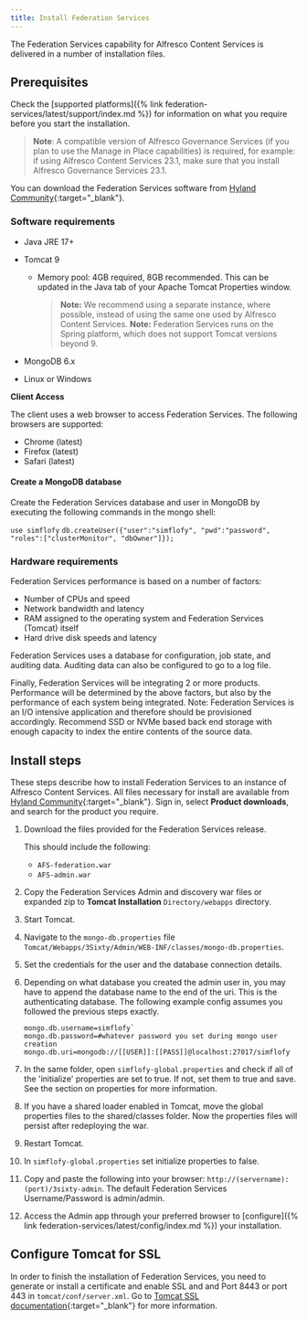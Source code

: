 ```yaml
---
title: Install Federation Services
---
```


The Federation Services capability for Alfresco Content Services is delivered in a number of installation files.

## Prerequisites

Check the [supported platforms]({% link federation-services/latest/support/index.md %}) for information on what you require before you start the installation.

> **Note**: A compatible version of Alfresco Governance Services (if you plan to use the Manage in Place capabilities) is required, for example: if using Alfresco Content Services 23.1, make sure that you install Alfresco Governance Services 23.1.

You can download the Federation Services software from [Hyland Community](https://community.hyland.com/){:target="_blank"}.

### Software requirements

* Java JRE 17+
* Tomcat 9
  * Memory pool: 4GB required, 8GB recommended. This can be updated in the Java tab of your Apache Tomcat Properties window.

    > **Note:** We recommend using a separate instance, where possible, instead of using the same one used by Alfresco Content Services.
    > **Note:** Federation Services runs on the Spring platform, which does not support Tomcat versions beyond 9.

* MongoDB 6.x
* Linux or Windows

**Client Access**

The client uses a web browser to access Federation Services. The following browsers are supported:

* Chrome (latest)
* Firefox (latest)
* Safari (latest)

#### Create a MongoDB database

Create the Federation Services database and user in MongoDB by executing the following commands in the mongo shell:

`use simflofy`
`db.createUser({"user":"simflofy", "pwd":"password",`
`"roles":["clusterMonitor", "dbOwner"]});`

### Hardware requirements

Federation Services performance is based on a number of factors:

* Number of CPUs and speed
* Network bandwidth and latency
* RAM assigned to the operating system and Federation Services (Tomcat) itself
* Hard drive disk speeds and latency

Federation Services uses a database for configuration, job state, and auditing data. Auditing data can also be configured to go to a log file.

Finally, Federation Services will be integrating 2 or more products. Performance will be determined by the above factors, but also by the performance of each system being integrated. Note: Federation Services is an I/O intensive application and therefore should be provisioned accordingly. Recommend SSD or NVMe based back end storage with enough capacity to index the entire contents of the source data.

## Install steps

These steps describe how to install Federation Services to an instance of Alfresco Content Services.
All files necessary for install are available from [Hyland Community](https://community.hyland.com/){:target="_blank"}. Sign in, select **Product downloads**, and search for the product you require.

1. Download the files provided for the Federation Services release.

    This should include the following:

    * `AFS-federation.war`
    * `AFS-admin.war`

2. Copy the Federation Services Admin and discovery war files or expanded zip to **Tomcat Installation** `Directory/webapps` directory.
3. Start Tomcat.
4. Navigate to the `mongo-db.properties` file `Tomcat/Webapps/3Sixty/Admin/WEB-INF/classes/mongo-db.properties`.
5. Set the credentials for the user and the database connection details.
6. Depending on what database you created the admin user in, you may have to append the database name to the end of the uri. This is the authenticating database. The following example config assumes you followed the previous steps exactly.
    ```text
    mongo.db.username=simflofy`
    mongo.db.password=#whatever password you set during mongo user creation
    mongo.db.uri=mongodb://[[USER]]:[[PASS]]@localhost:27017/simflofy
    ```
7. In the same folder, open `simflofy-global.properties` and check if all of the 'initialize' properties are set to true. If not, set them to true and save. See the section on properties for more information.
8. If you have a shared loader enabled in Tomcat, move the global properties files to the shared/classes folder. Now the properties files will persist after redeploying the war.
9. Restart Tomcat.
10. In `simflofy-global.properties` set initialize properties to false.
11. Copy and paste the following into your browser: `http://(servername):(port)/3sixty-admin`. The default Federation Services Username/Password is admin/admin.
12. Access the Admin app through your preferred browser to [configure]({% link federation-services/latest/config/index.md %}) your installation.

## Configure Tomcat for SSL

In order to finish the installation of Federation Services, you need to generate or install a certificate and enable SSL and and Port 8443 or port 443 in `tomcat/conf/server.xml`. Go to [Tomcat SSL documentation](https://tomcat.apache.org/tomcat-9.0-doc/ssl-howto.html){:target="_blank"} for more information.